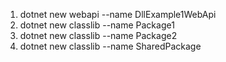 1. dotnet new webapi --name DllExample1WebApi
2. dotnet new classlib --name Package1
3. dotnet new classlib --name Package2
4. dotnet new classlib --name SharedPackage
